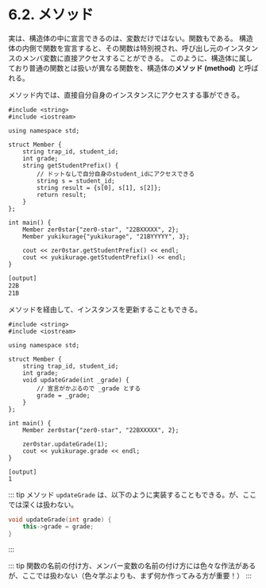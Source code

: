 # 6.2. メソッド

実は、構造体の中に宣言できるのは、変数だけではない。関数もである。
構造体の内側で関数を宣言すると、その関数は特別視され、呼び出し元のインスタンスのメンバ変数に直接アクセスすることができる。
このように、構造体に属しており普通の関数とは扱いが異なる関数を、構造体の**メソッド (method)** と呼ばれる。

メソッド内では、直接自分自身のインスタンスにアクセスする事ができる。

```cpp:line-numbers
#include <string>
#include <iostream>

using namespace std;

struct Member {
    string trap_id, student_id;
    int grade;
    string getStudentPrefix() {
        // ドットなしで自分自身のstudent_idにアクセスできる
        string s = student_id;
        string result = {s[0], s[1], s[2]};
        return result;
    }
};

int main() {
    Member zer0star{"zer0-star", "22BXXXXX", 2};
    Member yukikurage{"yukikurage", "21BYYYYY", 3};

    cout << zer0star.getStudentPrefix() << endl;
    cout << yukikurage.getStudentPrefix() << endl;
}
```

```txt
[output]
22B
21B
```

メソッドを経由して、インスタンスを更新することもできる。

```cpp:line-numbers
#include <string>
#include <iostream>

using namespace std;

struct Member {
    string trap_id, student_id;
    int grade;
    void updateGrade(int _grade) {
        // 宣言がかぶるので _grade とする
        grade = _grade;
    }
};

int main() {
    Member zer0star{"zer0-star", "22BXXXXX", 2};

    zer0star.updateGrade(1);
    cout << yukikurage.grade << endl;
}
```

```
[output]
1
```

::: tip
メソッド `updateGrade` は、以下のように実装することもできる。が、ここでは深くは扱わない。

```cpp
void updateGrade(int grade) {
    this->grade = grade;
}
```

:::

::: tip
関数の名前の付け方、メンバー変数の名前の付け方には色々な作法があるが、ここでは扱わない（色々学ぶよりも、まず何か作ってみる方が重要！）
:::
